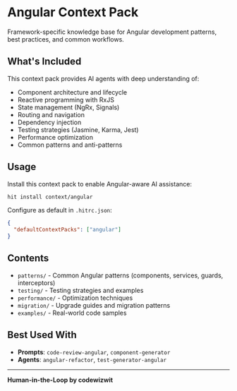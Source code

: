 # Angular Context Pack

Framework-specific knowledge base for Angular development patterns, best practices, and common workflows.

## What's Included

This context pack provides AI agents with deep understanding of:

- Component architecture and lifecycle
- Reactive programming with RxJS
- State management (NgRx, Signals)
- Routing and navigation
- Dependency injection
- Testing strategies (Jasmine, Karma, Jest)
- Performance optimization
- Common patterns and anti-patterns

## Usage

Install this context pack to enable Angular-aware AI assistance:

```bash
hit install context/angular
```

Configure as default in `.hitrc.json`:

```json
{
  "defaultContextPacks": ["angular"]
}
```

## Contents

- `patterns/` - Common Angular patterns (components, services, guards, interceptors)
- `testing/` - Testing strategies and examples
- `performance/` - Optimization techniques
- `migration/` - Upgrade guides and migration patterns
- `examples/` - Real-world code samples

## Best Used With

- **Prompts**: `code-review-angular`, `component-generator`
- **Agents**: `angular-refactor`, `test-generator-angular`

---

**Human-in-the-Loop by codewizwit**
